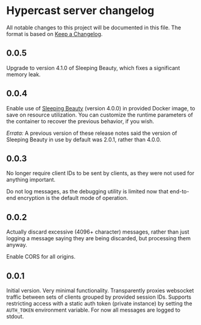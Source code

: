 # Hypercast server changelog

All notable changes to this project will be documented in this file.
The format is based on [Keep a Changelog].

[keep a changelog]: https://keepachangelog.com/en/1.0.0/

## 0.0.5

Upgrade to version 4.1.0 of Sleeping Beauty, which fixes a significant
memory leak.

## 0.0.4

Enable use of [Sleeping
Beauty](https://github.com/radian-software/sleeping-beauty) (version
4.0.0) in provided Docker image, to save on resource utilization. You
can customize the runtime parameters of the container to recover the
previous behavior, if you wish.

*Errata:* A previous version of these release notes said the version
of Sleeping Beauty in use by default was 2.0.1, rather than 4.0.0.

## 0.0.3

No longer require client IDs to be sent by clients, as they were not
used for anything important.

Do not log messages, as the debugging utility is limited now that
end-to-end encryption is the default mode of operation.

## 0.0.2

Actually discard excessive (4096+ character) messages, rather than
just logging a message saying they are being discarded, but processing
them anyway.

Enable CORS for all origins.

## 0.0.1

Initial version. Very minimal functionality. Transparently proxies
websocket traffic between sets of clients grouped by provided session
IDs. Supports restricting access with a static auth token (private
instance) by setting the `AUTH_TOKEN` environment variable. For now
all messages are logged to stdout.
